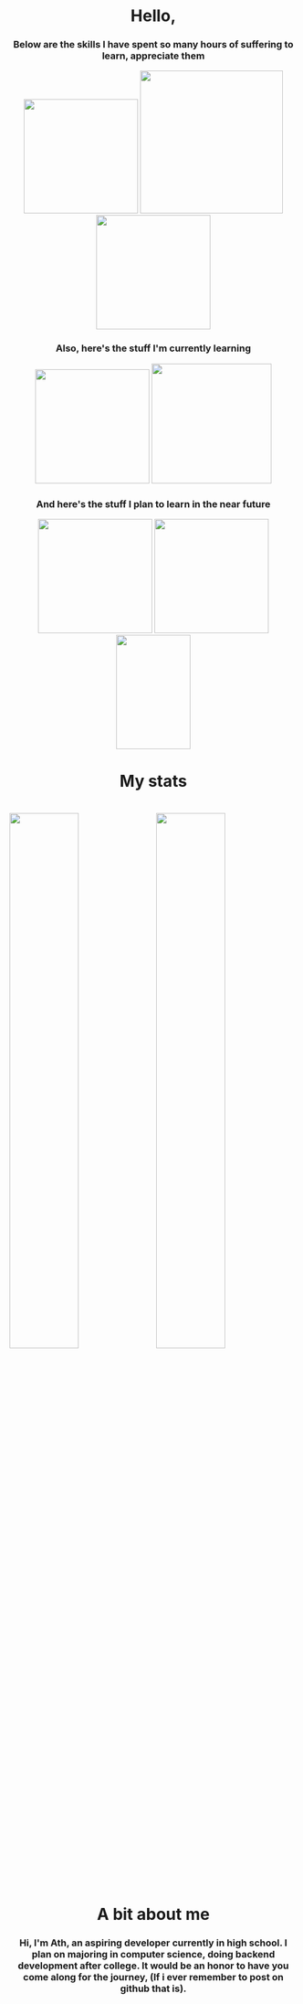 <div align="center">

<h1> Hello, </h1>


<h3> Below are the skills I have spent so many hours of suffering to learn, appreciate them </h3>
<div align="center">

<img src="https://upload.wikimedia.org/wikipedia/commons/thumb/c/c3/Python-logo-notext.svg/1200px-Python-logo-notext.svg.png" width="200">
 
<img src="https://www.w3.org/html/logo/downloads/HTML5_Logo_512.png" width="250">
 
<img src="https://upload.wikimedia.org/wikipedia/commons/a/ab/Roblox_Studio_logo_2021_present.png" width="200">
  
  <h3> Also, here's the stuff I'm currently learning </h3>
 
<img src="https://upload.wikimedia.org/wikipedia/commons/thumb/9/99/Unofficial_JavaScript_logo_2.svg/480px-Unofficial_JavaScript_logo_2.svg.png" width="200">
  
<img src="https://user-images.githubusercontent.com/88636087/164913631-16148a9f-17a0-471b-ae84-589f2241621e.png" width="210">
  
  <h3> And here's the stuff I plan to learn in the near future </h3>
  
  <img src="http://rust-lang.org/logos/rust-logo-512x512.png" width="200">
  <img src="https://static.cdnlogo.com/logos/c/27/c.svg" width="200">
  <img src="https://upload.wikimedia.org/wikipedia/en/thumb/3/30/Java_programming_language_logo.svg/1200px-Java_programming_language_logo.svg.png" width="130" height="200">

 <h1> My stats </h1>
  <div align="left">
<img style="float: left; width: 49%" src="https://github-readme-stats.vercel.app/api?username=superarv&count_private=true&show_icons=true&theme=dracula" />
<img style="float: right; width: 49%" src="https://github-readme-streak-stats.herokuapp.com?user=superarv&theme=dracula" />

   <div align="center">
   <h1> A bit about me </h1>
    <h3> Hi, I'm Ath, an aspiring developer currently in high school. I plan on majoring in computer science, doing backend development after college. It would be an honor to have you come along for the journey, (If i ever remember to post on github that is).
